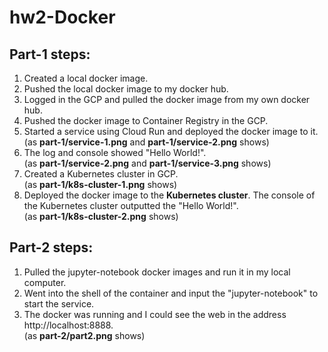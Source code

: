 # hw2-Docker

## Part-1 steps:  
1. Created a local docker image.  
2. Pushed the local docker image to my docker hub.  
3. Logged in the GCP and pulled the docker image from my own docker hub.  
4. Pushed the docker image to Container Registry in the GCP.  
5. Started a service using Cloud Run and deployed the docker image to it.  
(as **part-1/service-1.png** and **part-1/service-2.png** shows)  
7. The log and console showed "Hello World!".  
(as **part-1/service-2.png** and **part-1/service-3.png** shows)  
9. Created a Kubernetes cluster in GCP.  
(as **part-1/k8s-cluster-1.png** shows)  
11. Deployed the docker image to the **Kubernetes cluster**. The console of the Kubernetes cluster outputted the "Hello World!".  
(as **part-1/k8s-cluster-2.png** shows)  

## Part-2 steps:  
1. Pulled the jupyter-notebook docker images and run it in my local computer.  
2. Went into the shell of the container and input the "jupyter-notebook" to start the service.  
3. The docker was running and I could see the web in the address http://localhost:8888.  
(as **part-2/part2.png** shows)
